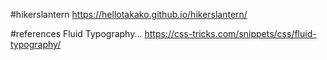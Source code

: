 #hikerslantern
https://hellotakako.github.io/hikerslantern/

#references
Fluid Typography...
https://css-tricks.com/snippets/css/fluid-typography/